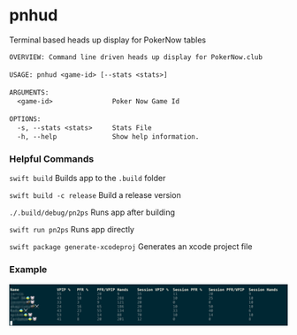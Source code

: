 # pnhud
Terminal based heads up display for PokerNow tables

```
OVERVIEW: Command line driven heads up display for PokerNow.club

USAGE: pnhud <game-id> [--stats <stats>]

ARGUMENTS:
  <game-id>               Poker Now Game Id

OPTIONS:
  -s, --stats <stats>     Stats File
  -h, --help              Show help information.

```

### Helpful Commands

`swift build` Builds app to the `.build` folder

`swift build -c release` Build a release version

`./.build/debug/pn2ps` Runs app after building

`swift run pn2ps` Runs app directly

`swift package generate-xcodeproj` Generates an xcode project file


### Example

![screenshot](pnhud.png)

